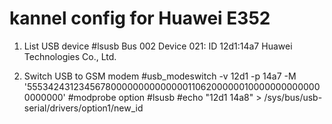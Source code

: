 kannel config for Huawei E352
=============

1. List USB device
#lsusb
Bus 002 Device 021: ID 12d1:14a7 Huawei Technologies Co., Ltd. 

2. Switch USB to GSM modem
#usb_modeswitch -v 12d1 -p 14a7 -M '55534243123456780000000000000011062000000100000000000000000000'
#modprobe option
#lsusb
#echo "12d1 14a8" > /sys/bus/usb-serial/drivers/option1/new_id
